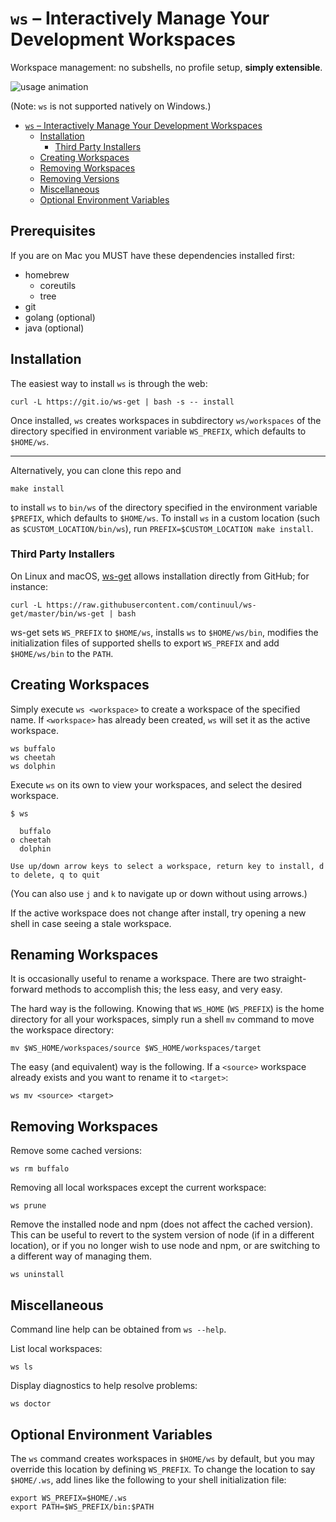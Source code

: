 # `ws` – Interactively Manage Your Development Workspaces

Workspace management: no subshells, no profile setup, **simply extensible**.

![usage animation](img/ws.gif)

(Note: `ws` is not supported natively on Windows.)

- [`ws` – Interactively Manage Your Development Workspaces](#ws-%e2%80%93-interactively-manage-your-development-workspaces)
    - [Installation](#installation)
        - [Third Party Installers](#third-party-installers)
    - [Creating Workspaces](#creating-workspaces)
    - [Removing Workspaces](#removing-workspaces)
    - [Removing Versions](#removing-versions)
    - [Miscellaneous](#miscellaneous)
    - [Optional Environment Variables](#optional-environment-variables)

## Prerequisites

If you are on Mac you MUST have these dependencies installed first:

- homebrew
    - coreutils
    - tree
- git
- golang (optional)
- java (optional)

## Installation

The easiest way to install `ws` is through the web:

    curl -L https://git.io/ws-get | bash -s -- install

Once installed, `ws` creates workspaces in subdirectory `ws/workspaces` of the directory specified in environment variable `WS_PREFIX`, which defaults to `$HOME/ws`.

-----

Alternatively, you can clone this repo and

    make install

to install `ws` to `bin/ws` of the directory specified in the environment variable `$PREFIX`, which defaults to `$HOME/ws`. To install `ws` in a custom location (such as `$CUSTOM_LOCATION/bin/ws`), run `PREFIX=$CUSTOM_LOCATION make install`.

### Third Party Installers

On Linux and macOS, [ws-get](https://github.com/continuul/ws-get) allows installation directly from GitHub; for instance:

    curl -L https://raw.githubusercontent.com/continuul/ws-get/master/bin/ws-get | bash

ws-get sets `WS_PREFIX` to `$HOME/ws`, installs `ws` to `$HOME/ws/bin`, modifies the initialization files of supported shells to export `WS_PREFIX` and add `$HOME/ws/bin` to the `PATH`.

## Creating Workspaces

Simply execute `ws <workspace>` to create a workspace of the specified name. If `<workspace>` has already been created, `ws` will set it as the active workspace.

    ws buffalo
    ws cheetah
    ws dolphin

Execute `ws` on its own to view your workspaces, and select the desired workspace.

    $ ws

      buffalo
    ο cheetah
      dolphin

    Use up/down arrow keys to select a workspace, return key to install, d to delete, q to quit

(You can also use `j` and `k` to navigate up or down without using arrows.)

If the active workspace does not change after install, try opening a new shell in case seeing a stale workspace.

## Renaming Workspaces

It is occasionally useful to rename a workspace. There are two straight-forward
methods to accomplish this; the less easy, and very easy.

The hard way is the following. Knowing that `WS_HOME` (`WS_PREFIX`) is the home
directory for all your workspaces, simply run a shell `mv` command to move the
workspace directory:

    mv $WS_HOME/workspaces/source $WS_HOME/workspaces/target

The easy (and equivalent) way is the following. If a `<source>` workspace
already exists and you want to rename it to `<target>`:

    ws mv <source> <target>

## Removing Workspaces

Remove some cached versions:

    ws rm buffalo

Removing all local workspaces except the current workspace:

    ws prune

Remove the installed node and npm (does not affect the cached version). This can be useful
to revert to the system version of node (if in a different location), or if you no longer
wish to use node and npm, or are switching to a different way of managing them.

    ws uninstall

## Miscellaneous

Command line help can be obtained from `ws --help`.

List local workspaces:

    ws ls

Display diagnostics to help resolve problems:

    ws doctor

## Optional Environment Variables

The `ws` command creates workspaces in `$HOME/ws` by default, but you may override this location by defining `WS_PREFIX`.
To change the location to say `$HOME/.ws`, add lines like the following to your shell initialization file:

    export WS_PREFIX=$HOME/.ws
    export PATH=$WS_PREFIX/bin:$PATH
